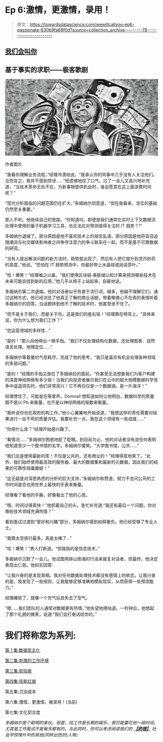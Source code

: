 # Ep 6:激情，更激情，录用！

> 原文：<https://towardsdatascience.com/wewillcallyou-ep6-passionate-630b9fa68f0d?source=collection_archive---------78----------------------->

## [我们会叫你](https://towardsdatascience.com/tagged/we-will-call-you)

## 基于事实的求职——极客歌剧

![](img/ae621e4d21b304bef213b8f63dd18bed.png)

作者图片

“我看你理解业务流程，”经理冷漠地说。“我承认你的同事中几乎没有人关注他们。总而言之，我并不感到惊讶……”他遗憾地叹了口气，过了一会儿又高兴地补充道，“当技术革命无处不在，为新事物提供机会时，谁会愿意在这上面浪费时间呢？”

“现代分析面临的问题范围仍在扩大，”多姆纳尔同意道，“但在我看来，坚实的基础仍然至关重要。”

那人不听。他继续自己的思路，“你知道吗，即使是我们通常在实时上下文数据流处理中使用的量子机器学习工具，也无法应对预测值得关注的 IT 趋势？!"

多姆纳尔退缩了。部分原因是他不喜欢技术上的胡言乱语，部分原因是他将盲目追随潮流与社交媒体影响者之间争夺注意力的争斗联系在一起，而不是基于可靠数据的研究。

“当有人提出解决问题的新方法时，趋势就出现了，然后有人把它提升到灵丹妙药的高度，”他说。“恐怕在 IT 趋势预测中，你最好带上水晶球或阅读茶叶。”

“哈！爆笑！”经理嗤之以鼻。“我们使用区块链·美联储认知计算来预测哪些技术在未来可能会找到新的应用，”他几乎从椅子上站起来，自豪地说。

多姆纳尔第二次退缩。他的对话者似乎热衷于流行词，越多，他越不理解它们。通过这种方式，他已经浏览了他真正了解的商业话题，带着略微心不在焉的表情听着多姆纳尔的回答。当话题转到他不了解的技术时，他甚至坐不住了。

“但不是关于我们，而是关于你。这是我们的座右铭！”经理靠在椅背上。"具体来说，你为什么想为我们工作？"

“您运营领域的多样性…”

“是的！”那人向他伸出一根手指。“我们不仅处理结构化数据，还处理图表、自然语言处理、地理定位……”

多姆纳尔等着曼的气息耗尽，完成了他的思考，“我只是喜欢有机会处理各种领域的多层问题。”

“是的！”经理的手指又放在了多姆纳拉的面前。“你甚至无法想象我们为客户构建的深度神经网络有多少层！当我们向投资者展示我们在云中的超大规模数据科学竞争中遥遥领先时，他们非常高兴！它不再仅仅是一个数据湖。是一片海洋！”

经理愣住了，可能是在等掌声。Domnall 想知道如何让他明白，数据科学的质量既不是以 Pb 来衡量，也不是以神经网络的层数来衡量。

“我听说你也在政府机构工作，”他小心翼翼地开始说道。“我想这样的责任需要对结果进行一丝不苟的质量评估。我要补充一点，我在这个领域有一些成就……”

“你用什么库？”经理开始感兴趣了。

“看情况……”多姆纳尔困惑地眨了眨眼。到目前为止，他的对话者没有说任何表明他知道至少一个图书馆的名字。多姆纳尔傻笑。“大学图书馆，公共……”

“我们总是使用最新的库！不仅是公共的，还有商业的！”经理得意地笑了。“此外，我们始终使用最高效的服务器、最大的数据集和最新的元数据，因此我们的结果的可靠性毋庸置疑！”

“这无疑是对深思熟虑的分析的巨大支持，”多姆纳尔称赞道，努力不去问公司的工作时间是否也用世界上最快的手表来衡量。

经理看了看他的手腕，好像看出了他的心思。

“哦，时间过得真快！”他抓着自己的头，急忙补充道:“我还有最后一个问题。你对哪些技术领域充满热情？”

看到面试过渡到“爱好和兴趣”部分，多姆纳尔感到如释重负。他已经受够了专业人士。

“我猜太空旅行最多。真是太棒了…”

“哈！爆笑！”男人打断道。“但我指的是信息技术。”

多姆纳尔沉默了一会儿。他试图用排山倒海的行话来报复对话者，但最终，他决定表现出仁慈。他如实回答:

“让我兴奋的是发现真相。我对任何数据处理技术都没有感情上的依恋。让我兴奋的是，我发现了一些规则，让我能够足够准确地模拟现实，从而获得一些预测能力。”

经理瘫软了，就像一个充气玩具失去了空气。

“嗯……我们团队的人通常对数据更有热情，”他失望地嘀咕道。一秒钟后，他想起了那个礼貌的微笑，说道:“我们会打电话给你的。”

# 我们将称您为系列:

[第 1 集:数据民主化](/we-will-call-you-463bbeca77d7)

[第二集:刺激的工作环境](https://medium.com/illumination/ep-2-stimulating-work-environment-8d68187575cc)

[第三集:软技能](/ep-3-soft-skills-925045811b43)

[第四集:技能红娘](/ep-4-skills-matchmaker-9c89f5008ed9)

第五集:沉没成本

第六集:激情，更激情，被录用！(当前)

第七集:文化契合度

*多姆纳尔是个聪明的家伙。但是，找工作是长期的娱乐，很可能要花他一段时间。尤其是工作面试不是每天都有的。与此同时，你可以考虑阅读我们的* [***【药理】***](https://www.amazon.co.uk/Conference-Pharmacon-Book-1-ebook/dp/B088B68X8Z/) *社会学惊悚片中的其他(同样出色的)人物。*
